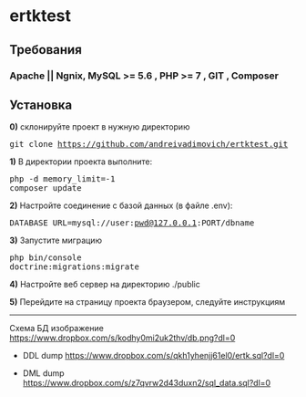 # ertktest

<h2>Требования</h2>
<h3>
	Apache || Ngnix, MySQL >= 5.6 , PHP >= 7 , GIT , Composer
</h3>

<h2>Установка</h2>

<b>0)</b> склонируйте проект в нужную директорию
	<pre>git clone https://github.com/andreivadimovich/ertktest.git</pre>

<b>1)</b> В директории проекта выполните:
	<pre>php -d memory_limit=-1 composer update</pre>

<b>2)</b> Настройте соединение с базой данных (в файле .env):
	<pre>DATABASE_URL=mysql://user:pwd@127.0.0.1:PORT/dbname</pre>

<b>3)</b> Запустите миграцию
	<pre>php bin/console doctrine:migrations:migrate</pre>

<b>4)</b> Настройте веб сервер на директорию ./public 

<b>5)</b> Перейдите на страницу проекта браузером, следуйте инструкциям

<hr />

Схема БД изображение
	<a href="https://www.dropbox.com/s/kodhy0mi2uk2thv/db.png?dl=0">https://www.dropbox.com/s/kodhy0mi2uk2thv/db.png?dl=0</a>

- DDL dump
	<a href="https://www.dropbox.com/s/qkh1yhenjj61el0/ertk.sql?dl=0">https://www.dropbox.com/s/qkh1yhenjj61el0/ertk.sql?dl=0</a>

- DML dump
	<a href="https://www.dropbox.com/s/z7qvrw2d43duxn2/sql_data.sql?dl=0">https://www.dropbox.com/s/z7qvrw2d43duxn2/sql_data.sql?dl=0</a>